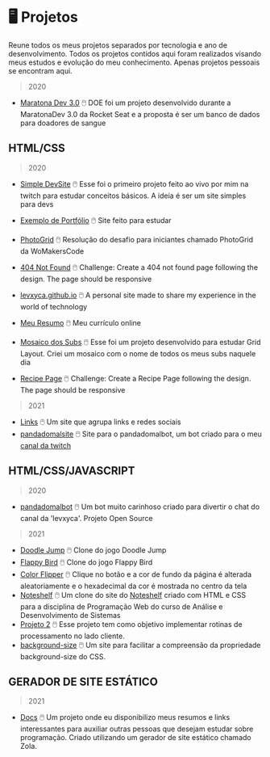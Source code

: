 # :desktop_computer: Projetos

Reune todos os meus projetos separados por tecnologia e ano de desenvolvimento. Todos os projetos contidos aqui foram realizados visando meus estudos e evolução do meu conhecimento. Apenas projetos pessoais se encontram aqui.

> 2020

- [Maratona Dev 3.0](https://github.com/levxyca/doe-maratonadev3.0) :computer_mouse: DOE foi um projeto desenvolvido durante a MaratonaDev 3.0 da Rocket Seat e a proposta é ser um banco de dados para doadores de sangue

## HTML/CSS

> 2020

- [Simple DevSite](https://github.com/levxyca/simple-devsite) :computer_mouse: Esse foi o primeiro projeto feito ao vivo por mim na twitch para estudar conceitos básicos. A ideia é ser um site simples para devs

- [Exemplo de Portfólio](https://github.com/levxyca/site-porfolio) :computer_mouse: Site feito para estudar

- [PhotoGrid](https://github.com/levxyca/photogrid) :computer_mouse: Resolução do desafio para iniciantes chamado PhotoGrid da WoMakersCode

- [404 Not Found](https://github.com/levxyca/404-not-found) :computer_mouse: Challenge: Create a 404 not found page following the design. The page should be responsive

- [levxyca.github.io](https://github.com/levxyca/levxyca.github.io) :computer_mouse: A personal site made to share my experience in the world of technology

- [Meu Resumo](https://github.com/levxyca/levxyca.github.io) :computer_mouse: Meu currículo online

- [Mosaico dos Subs](https://github.com/levxyca/mosaico-subs) :computer_mouse: Esse foi um projeto desenvolvido para estudar Grid Layout. Criei um mosaico com o nome de todos os meus subs naquele dia

- [Recipe Page](https://github.com/levxyca/recipe-page) :computer_mouse: Challenge: Create a Recipe Page following the design. The page should be responsive

> 2021

- [Links](https://github.com/levxyca/links) :computer_mouse: Um site que agrupa links e redes sociais
- [pandadomalsite](https://github.com/levxyca/site-pandadomalbot) :computer_mouse: Site para o pandadomalbot, um bot criado para o meu [canal da twitch](https://www.twitch.tv/levxyca)

## HTML/CSS/JAVASCRIPT

> 2020

- [pandadomalbot](https://github.com/levxyca/pandadomalbot) :computer_mouse: Um bot muito carinhoso criado para divertir o chat do canal da 'levxyca'. Projeto Open Source

> 2021

- [Doodle Jump](https://github.com/levxyca/doodle-jump) :computer_mouse: Clone do jogo Doodle Jump
- [Flappy Bird](https://github.com/levxyca/flappy-bird)  :computer_mouse: Clone do jogo Flappy Bird
- [Color Flipper](https://github.com/levxyca/colorflipper) :computer_mouse: Clique no botão e a cor de fundo da página é alterada aleatoriamente e o hexadecimal da cor é mostrada no centro da tela
- [Noteshelf](https://github.com/levxyca/noteshelf) :computer_mouse: Um clone do site do [Noteshelf](https://www.noteshelf.net/) criado com HTML e CSS para a disciplina de Programação Web do curso de Análise e Desenvolvimento de Sistemas
- [Projeto 2](https://github.com/levxyca/projeto2) :computer_mouse: Esse projeto tem como objetivo implementar rotinas de processamento no lado cliente.
- [background-size](https://github.com/levxyca/background-size) :computer_mouse: Um site para facilitar a compreensão da propriedade background-size do CSS.

## GERADOR DE SITE ESTÁTICO

> 2021

- [Docs](https://github.com/levxyca/docs) :computer_mouse: Um projeto onde eu disponibilizo meus resumos e links interessantes para auxiliar outras pessoas que desejam estudar sobre programação. Criado utilizando um gerador de site estático chamado Zola.
